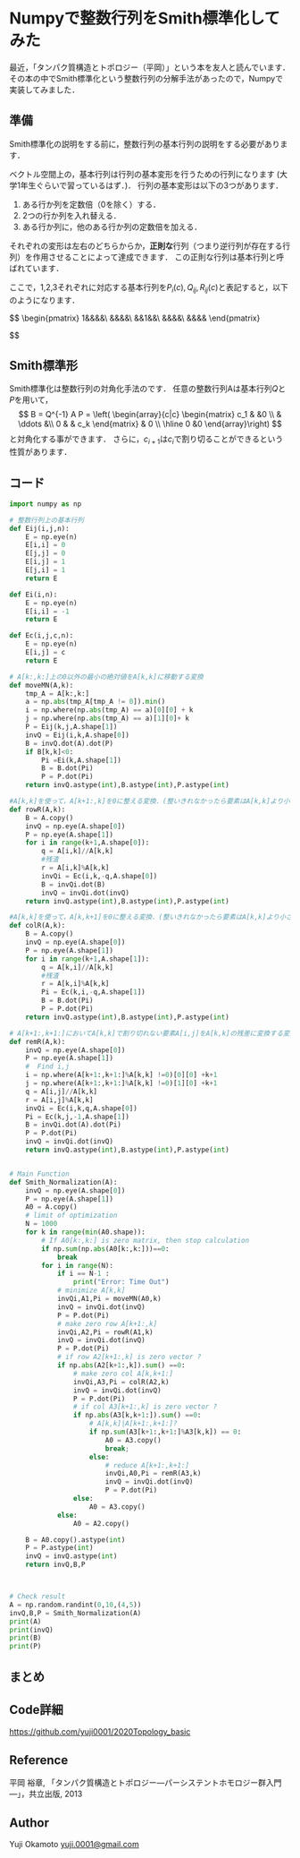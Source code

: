 Numpyで整数行列をSmith標準化してみた
===

最近，「タンパク質構造とトポロジー（平岡）」という本を友人と読んでいます．
その本の中でSmith標準化という整数行列の分解手法があったので，Numpyで実装してみました．

## 準備
Smith標準化の説明をする前に，整数行列の基本行列の説明をする必要があります．

ベクトル空間上の，基本行列は行列の基本変形を行うための行列になります
(大学1年生ぐらいで習っているはず．)．
行列の基本変形は以下の3つがあります．
1. ある行か列を定数倍（0を除く）する．
2. 2つの行か列を入れ替える．
3. ある行か列に，他のある行か列の定数倍を加える．

それぞれの変形は左右のどちらからか，**正則な**行列（つまり逆行列が存在する行列）を作用させることによって達成できます．
この正則な行列は基本行列と呼ばれています．

ここで，1,2,3それぞれに対応する基本行列を$P_i(c), Q_{ij}, R_{ij}(c)$と表記すると，以下のようになります．


$$
\begin{pmatrix}
1&&&&\\
&&&&\\
&&1&&\\
&&&&\\
&&&&
\end{pmatrix}

$$



## Smith標準形
Smith標準化は整数行列の対角化手法のです．
任意の整数行列Aは基本行列$Q$と$P$を用いて，
$$
B = Q^{-1} A P = 
\left(
    \begin{array}{c|c}
     \begin{matrix}
     c_1 & &0 \\
      & \ddots &\\
     0 & & c_k
     \end{matrix}
     & 0 \\
\hline
     0 &0
\end{array}\right)
$$
と対角化する事ができます．
さらに，$c_{i+1}$は$c_i$で割り切ることができるという性質があります．


## コード
```python
import numpy as np

# 整数行列上の基本行列
def Eij(i,j,n):
    E = np.eye(n)
    E[i,i] = 0
    E[j,j] = 0
    E[i,j] = 1
    E[j,i] = 1
    return E

def Ei(i,n):
    E = np.eye(n)
    E[i,i] = -1
    return E

def Ec(i,j,c,n):
    E = np.eye(n)
    E[i,j] = c
    return E    

# A[k:,k:]上の0以外の最小の絶対値をA[k,k]に移動する変換
def moveMN(A,k):
    tmp_A = A[k:,k:]
    a = np.abs(tmp_A[tmp_A != 0]).min()
    i = np.where(np.abs(tmp_A) == a)[0][0] + k
    j = np.where(np.abs(tmp_A) == a)[1][0]+ k
    P = Eij(k,j,A.shape[1])
    invQ = Eij(i,k,A.shape[0])
    B = invQ.dot(A).dot(P)
    if B[k,k]<0:
        Pi =Ei(k,A.shape[1])
        B = B.dot(Pi)
        P = P.dot(Pi)
    return invQ.astype(int),B.astype(int),P.astype(int)

#A[k,k]を使って，A[k+1:,k]を0に整える変換．(整いきれなかったら要素はA[k,k]より小さくなる)
def rowR(A,k):
    B = A.copy()
    invQ = np.eye(A.shape[0])
    P = np.eye(A.shape[1])
    for i in range(k+1,A.shape[0]):
        q = A[i,k]//A[k,k]
        #残渣
        r = A[i,k]%A[k,k]
        invQi = Ec(i,k,-q,A.shape[0])
        B = invQi.dot(B)
        invQ = invQi.dot(invQ)
    return invQ.astype(int),B.astype(int),P.astype(int)

#A[k,k]を使って，A[k,k+1]を0に整える変換．(整いきれなかったら要素はA[k,k]より小さくなる)
def colR(A,k):
    B = A.copy()
    invQ = np.eye(A.shape[0])
    P = np.eye(A.shape[1])
    for i in range(k+1,A.shape[1]):
        q = A[k,i]//A[k,k]
        #残渣
        r = A[k,i]%A[k,k]
        Pi = Ec(k,i,-q,A.shape[1])
        B = B.dot(Pi)
        P = P.dot(Pi)
    return invQ.astype(int),B.astype(int),P.astype(int)

# A[k+1:,k+1:]においてA[k,k]で割り切れない要素A[i,j]をA[k,k]の残差に変換する変換
def remR(A,k):
    invQ = np.eye(A.shape[0])
    P = np.eye(A.shape[1])
    #  Find i,j
    i = np.where(A[k+1:,k+1:]%A[k,k] !=0)[0][0] +k+1
    j = np.where(A[k+1:,k+1:]%A[k,k] !=0)[1][0] +k+1
    q = A[i,j]//A[k,k]
    r = A[i,j]%A[k,k]
    invQi = Ec(i,k,q,A.shape[0])
    Pi = Ec(k,j,-1,A.shape[1])
    B = invQi.dot(A).dot(Pi)
    P = P.dot(Pi)
    invQ = invQi.dot(invQ)
    return invQ.astype(int),B.astype(int),P.astype(int)


# Main Function
def Smith_Normalization(A):
    invQ = np.eye(A.shape[0])
    P = np.eye(A.shape[1])
    A0 = A.copy()
    # limit of optimization
    N = 1000
    for k in range(min(A0.shape)):
        # If A0[k:,k:] is zero matrix, then stop calculation
        if np.sum(np.abs(A0[k:,k:]))==0:
            break
        for i in range(N):
            if i == N-1 : 
                print("Error: Time Out")
            # minimize A[k,k]
            invQi,A1,Pi = moveMN(A0,k)
            invQ = invQi.dot(invQ)
            P = P.dot(Pi)
            # make zero row A[k+1:,k]
            invQi,A2,Pi = rowR(A1,k)
            invQ = invQi.dot(invQ)
            P = P.dot(Pi)
            # if row A2[k+1:,k] is zero vector ?
            if np.abs(A2[k+1:,k]).sum() ==0:
                # make zero col A[k,k+1:]
                invQi,A3,Pi = colR(A2,k)
                invQ = invQi.dot(invQ)
                P = P.dot(Pi)
                # if col A3[k+1:,k] is zero vector ?
                if np.abs(A3[k,k+1:]).sum() ==0:
                    # A[k,k]|A[k+1:,k+1:]?
                    if np.sum(A3[k+1:,k+1:]%A3[k,k]) == 0:                    
                        A0 = A3.copy()            
                        break;
                    else:
                        # reduce A[k+1:,k+1:]
                        invQi,A0,Pi = remR(A3,k)
                        invQ = invQi.dot(invQ)
                        P = P.dot(Pi)
                else:
                    A0 = A3.copy()            
            else:
                A0 = A2.copy()

    B = A0.copy().astype(int)
    P = P.astype(int)
    invQ = invQ.astype(int)
    return invQ,B,P



# Check result
A = np.random.randint(0,10,(4,5))
invQ,B,P = Smith_Normalization(A)
print(A)
print(invQ)
print(B)
print(P)

```

## まとめ


## Code詳細
https://github.com/yuji0001/2020Topology_basic

## Reference

平岡 裕章, 「タンパク質構造とトポロジー―パーシステントホモロジー群入門―」，共立出版,
2013 
## Author 
Yuji Okamoto yuji.0001@gmail.com

